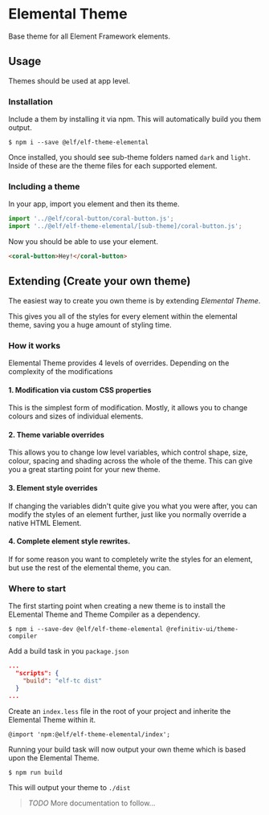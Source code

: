 # Elemental Theme

Base theme for all Element Framework elements. 

## Usage

Themes should be used at app level.

### Installation

Include a them by installing it via npm. This will automatically build you them output.

```shell
$ npm i --save @elf/elf-theme-elemental
```

Once installed, you should see sub-theme folders named `dark` and `light`.
Inside of these are the theme files for each supported element.

### Including a theme

In your app, import you element and then its theme.

```javascript
import '../@elf/coral-button/coral-button.js';
import '../@elf/elf-theme-elemental/[sub-theme]/coral-button.js';
```

Now you should be able to use your element.

```html
<coral-button>Hey!</coral-button>
```

## Extending (Create your own theme)

The easiest way to create you own theme is by extending *Elemental Theme*.

This gives you all of the styles for every element within the elemental theme, saving you a huge amount of styling time.

### How it works

Elemental Theme provides 4 levels of overrides. Depending on the complexity of the modifications

#### 1. Modification via custom CSS properties
This is the simplest form of modification. Mostly, it allows you to change colours and sizes of individual elements.

#### 2. Theme variable overrides
This allows you to change low level variables, which control shape, size, colour, spacing and shading across the whole of the theme.
This can give you a great starting point for your new theme.

#### 3. Element style overrides
If changing the variables didn't quite give you what you were after, you can modify the styles of an element further, just like you normally override a native HTML Element.

#### 4. Complete element style rewrites.
If for some reason you want to completely write the styles for an element, but use the rest of the elemental theme, you can.

### Where to start

The first starting point when creating a new theme is to install the ELemental Theme and Theme Compiler as a dependency.

```shell
$ npm i --save-dev @elf/elf-theme-elemental @refinitiv-ui/theme-compiler
```

Add a build task in you `package.json`

```json
...
  "scripts": {
    "build": "elf-tc dist"
  }
...
```

Create an `index.less` file in the root of your project and inherite the Elemental Theme within it.

```less
@import 'npm:@elf/elf-theme-elemental/index';
```

Running your build task will now output your own theme which is based upon the Elemental Theme.

```shell
$ npm run build
```

This will output your theme to `./dist`

> *TODO*
> More documentation to follow...
